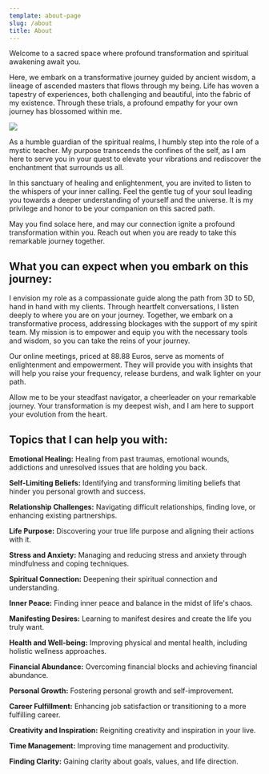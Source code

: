 ```yaml
---
template: about-page
slug: /about
title: About
---
```


Welcome to a sacred space where profound transformation and spiritual awakening await you.

Here, we embark on a transformative journey guided by ancient wisdom, a lineage of ascended masters that flows through my being. Life has woven a tapestry of experiences, both challenging and beautiful, into the fabric of my existence. Through these trials, a profound empathy for your own journey has blossomed within me.

![](/assets/rainbow-spiritual-healer.jpg)

As a humble guardian of the spiritual realms, I humbly step into the role of a mystic teacher. My purpose transcends the confines of the self, as I am here to serve you in your quest to elevate your vibrations and rediscover the enchantment that surrounds us all.

In this sanctuary of healing and enlightenment, you are invited to listen to the whispers of your inner calling. Feel the gentle tug of your soul leading you towards a deeper understanding of yourself and the universe. It is my privilege and honor to be your companion on this sacred path.

May you find solace here, and may our connection ignite a profound transformation within you. Reach out when you are ready to take this remarkable journey together.

## What you can expect when you embark on this journey:

I envision my role as a compassionate guide along the path from 3D to 5D, hand in hand with my clients. Through heartfelt conversations, I listen deeply to where you are on your journey. Together, we embark on a transformative process, addressing blockages with the support of my spirit team. My mission is to empower and equip you with the necessary tools and wisdom, so you can take the reins of your journey.

Our online meetings, priced at 88.88 Euros, serve as moments of enlightenment and empowerment. They will provide you with insights that will help you raise your frequency, release burdens, and walk lighter on your path.

Allow me to be your steadfast navigator, a cheerleader on your remarkable journey. Your transformation is my deepest wish, and I am here to support your evolution from the heart.

## Topics that I can help you with:

**Emotional Healing:** Healing from past traumas, emotional wounds, addictions and unresolved issues that are holding you back.

**Self-Limiting Beliefs:** Identifying and transforming limiting beliefs that hinder you personal growth and success.

**Relationship Challenges:** Navigating difficult relationships, finding love, or enhancing existing partnerships.

**Life Purpose:** Discovering your true life purpose and aligning their actions with it.

**Stress and Anxiety:** Managing and reducing stress and anxiety through mindfulness and coping techniques.

**Spiritual Connection:** Deepening their spiritual connection and understanding.

**Inner Peace:** Finding inner peace and balance in the midst of life's chaos.

**Manifesting Desires:** Learning to manifest desires and create the life you truly want.

**Health and Well-being:** Improving physical and mental health, including holistic wellness approaches.

**Financial Abundance:** Overcoming financial blocks and achieving financial abundance.

**Personal Growth:** Fostering personal growth and self-improvement.

**Career Fulfillment:** Enhancing job satisfaction or transitioning to a more fulfilling career.

**Creativity and Inspiration:** Reigniting creativity and inspiration in your live.

**Time Management:** Improving time management and productivity.

**Finding Clarity:** Gaining clarity about goals, values, and life direction.


